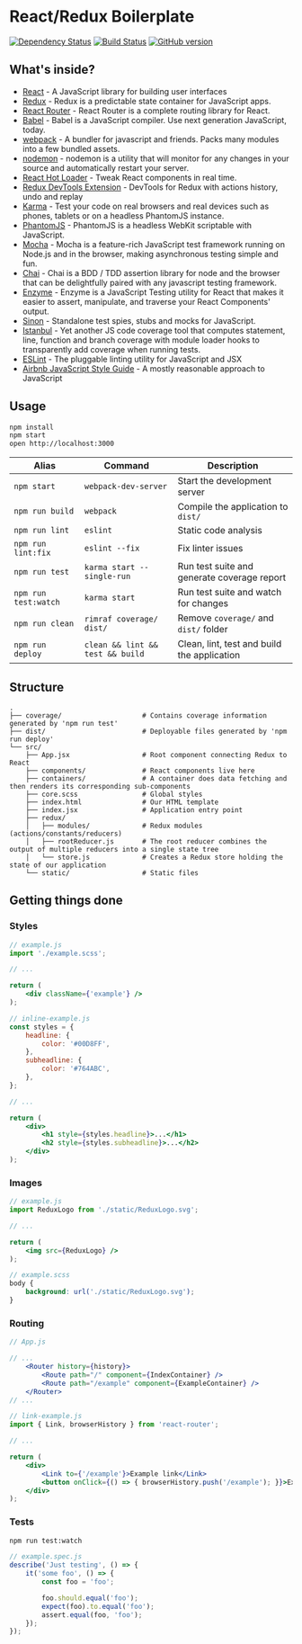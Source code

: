 React/Redux Boilerplate
=======================

[![Dependency Status](https://david-dm.org/fuglu/react-redux-boilerplate.svg)](https://david-dm.org/fuglu/react-redux-boilerplate)
[![Build Status](https://travis-ci.org/fuglu/react-redux-boilerplate.svg)](https://travis-ci.org/fuglu/react-redux-boilerplate)
[![GitHub version](https://badge.fury.io/gh/fuglu%2Freact-redux-boilerplate.svg)](http://badge.fury.io/gh/fuglu%2Freact-redux-boilerplate)



What's inside?
--------------

* [React](https://facebook.github.io/react/) - A JavaScript library for building user interfaces
* [Redux](https://github.com/reactjs/redux) - Redux is a predictable state container for JavaScript apps.
* [React Router](https://github.com/reactjs/react-router) - React Router is a complete routing library for React.
* [Babel](https://webpack.github.io/) - Babel is a JavaScript compiler. Use next generation JavaScript, today.
* [webpack](https://webpack.github.io/) - A bundler for javascript and friends. Packs many modules into a few bundled assets.
* [nodemon](http://nodemon.io/) - nodemon is a utility that will monitor for any changes in your source and automatically restart your server.
* [React Hot Loader](https://github.com/gaearon/react-hot-loader) - Tweak React components in real time.
* [Redux DevTools Extension](https://github.com/zalmoxisus/redux-devtools-extension) - DevTools for Redux with actions history, undo and replay
* [Karma](https://karma-runner.github.io) - Test your code on real browsers and real devices such as phones, tablets or on a headless PhantomJS instance.
* [PhantomJS](http://phantomjs.org/) - PhantomJS is a headless WebKit scriptable with JavaScript.
* [Mocha](https://mochajs.org/) - Mocha is a feature-rich JavaScript test framework running on Node.js and in the browser, making asynchronous testing simple and fun.
* [Chai](http://chaijs.com/) - Chai is a BDD / TDD assertion library for node and the browser that can be delightfully paired with any javascript testing framework.
* [Enzyme](http://airbnb.io/enzyme/) - Enzyme is a JavaScript Testing utility for React that makes it easier to assert, manipulate, and traverse your React Components' output.
* [Sinon](http://sinonjs.org/) - Standalone test spies, stubs and mocks for JavaScript.
* [Istanbul](https://github.com/gotwarlost/istanbul) - Yet another JS code coverage tool that computes statement, line, function and branch coverage with module loader hooks to transparently add coverage when running tests.
* [ESLint](http://eslint.org/) - The pluggable linting utility for JavaScript and JSX
* [Airbnb JavaScript Style Guide](https://github.com/airbnb/javascript) - A mostly reasonable approach to JavaScript



Usage
-----

```bash
npm install
npm start
open http://localhost:3000
```

| Alias                 | Command                          | Description                                 |
|-----------------------|----------------------------------|---------------------------------------------|
| `npm start`           | `webpack-dev-server`             | Start the development server                |
| `npm run build`       | `webpack`                        | Compile the application to `dist/`          |
| `npm run lint`        | `eslint`                         | Static code analysis                        |
| `npm run lint:fix`    | `eslint --fix`                   | Fix linter issues                           |
| `npm run test`        | `karma start --single-run`       | Run test suite and generate coverage report |
| `npm run test:watch`  | `karma start`                    | Run test suite and watch for changes        |
| `npm run clean`       | `rimraf coverage/ dist/`         | Remove `coverage/` and `dist/` folder       |
| `npm run deploy`      | `clean && lint && test && build` | Clean, lint, test and build the application |



Structure
---------

```
.
├── coverage/                    # Contains coverage information generated by 'npm run test'
├── dist/                        # Deployable files generated by 'npm run deploy'
└── src/
    ├── App.jsx                  # Root component connecting Redux to React
    ├── components/              # React components live here
    ├── containers/              # A container does data fetching and then renders its corresponding sub-components
    ├── core.scss                # Global styles
    ├── index.html               # Our HTML template
    ├── index.jsx                # Application entry point
    ├── redux/
    │   ├── modules/             # Redux modules (actions/constants/reducers)
    │   ├── rootReducer.js       # The root reducer combines the output of multiple reducers into a single state tree
    │   └── store.js             # Creates a Redux store holding the state of our application
    └── static/                  # Static files
```



Getting things done
-------------------

### Styles

```jsx
// example.js
import './example.scss';

// ...

return (
	<div className={'example'} />
);
```

```jsx
// inline-example.js
const styles = {
	headline: {
		color: '#00D8FF',
	},
	subheadline: {
		color: '#764ABC',
	},
};

// ...

return (
	<div>
		<h1 style={styles.headline}>...</h1>
		<h2 style={styles.subheadline}>...</h2>
	</div>
);
```


### Images

```jsx
// example.js
import ReduxLogo from './static/ReduxLogo.svg';

// ...

return (
	<img src={ReduxLogo} />
);
```

```scss
// example.scss
body {
	background: url('./static/ReduxLogo.svg');
}
```


### Routing

```jsx
// App.js

// ...
	<Router history={history}>
		<Route path="/" component={IndexContainer} />
		<Route path="/example" component={ExampleContainer} />
	</Router>
// ...
```

```jsx
// link-example.js
import { Link, browserHistory } from 'react-router';

// ...

return (
	<div>
		<Link to={'/example'}>Example link</Link>
		<button onClick={() => { browserHistory.push('/example'); }}>Example button</button>
	</div>
);
```


### Tests

```bash
npm run test:watch
```

```jsx
// example.spec.js
describe('Just testing', () => {
	it('some foo', () => {
		const foo = 'foo';

		foo.should.equal('foo');
		expect(foo).to.equal('foo');
		assert.equal(foo, 'foo');
	});
});
```
